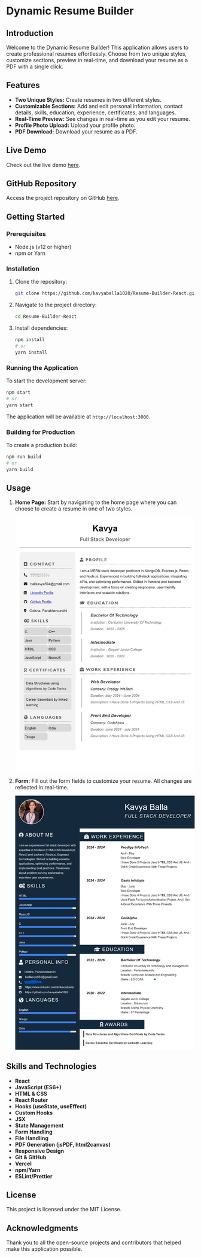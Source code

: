 # Dynamic Resume Builder

## Introduction

Welcome to the Dynamic Resume Builder! This application allows users to create professional resumes effortlessly. Choose from two unique styles, customize sections, preview in real-time, and download your resume as a PDF with a single click.

## Features

- **Two Unique Styles:** Create resumes in two different styles.
- **Customizable Sections:** Add and edit personal information, contact details, skills, education, experience, certificates, and languages.
- **Real-Time Preview:** See changes in real-time as you edit your resume.
- **Profile Photo Upload:** Upload your profile photo.
- **PDF Download:** Download your resume as a PDF.

## Live Demo

Check out the live demo [here](https://rb-react.vercel.app/).

## GitHub Repository

Access the project repository on GitHub [here](https://github.com/kavyaballa1020/Resume-Builder-React).

## Getting Started

### Prerequisites

- Node.js (v12 or higher)
- npm or Yarn

### Installation

1. Clone the repository:
   ```bash
   git clone https://github.com/kavyaballa1020/Resume-Builder-React.git
   ```
2. Navigate to the project directory:
   ```bash
   cd Resume-Builder-React
   ```
3. Install dependencies:
   ```bash
   npm install
   # or
   yarn install
   ```

### Running the Application

To start the development server:
```bash
npm start
# or
yarn start
```

The application will be available at `http://localhost:3000`.

### Building for Production

To create a production build:
```bash
npm run build
# or
yarn build
```

## Usage

1. **Home Page:** Start by navigating to the home page where you can choose to create a resume in one of two styles.
   
   <img src="src/components/screenshots/Resume1.jpg" alt="Home Page" width="500">
2. **Form:** Fill out the form fields to customize your resume. All changes are reflected in real-time.
   
   <img src="src/components/screenshots/Resume2.jpg" alt="Form Page" width="500">

## Skills and Technologies

- **React**
- **JavaScript (ES6+)**
- **HTML & CSS**
- **React Router**
- **Hooks (useState, useEffect)**
- **Custom Hooks**
- **JSX**
- **State Management**
- **Form Handling**
- **File Handling**
- **PDF Generation (jsPDF, html2canvas)**
- **Responsive Design**
- **Git & GitHub**
- **Vercel**
- **npm/Yarn**
- **ESLint/Prettier**

## License

This project is licensed under the MIT License.

## Acknowledgments

Thank you to all the open-source projects and contributors that helped make this application possible.
